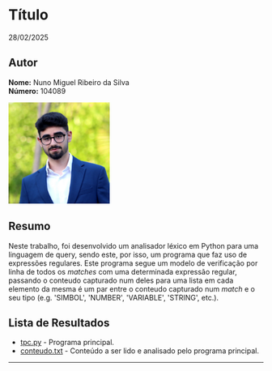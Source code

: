 # Título

28/02/2025

## Autor
**Nome:** Nuno Miguel Ribeiro da Silva  
**Número:** 104089  

<img src="../foto_perfil.JPG" alt="Foto" width="200" />

## Resumo

Neste trabalho, foi desenvolvido um analisador léxico em Python para uma linguagem de query, sendo este, por isso, um programa que faz uso de expressões regulares. Este programa segue um modelo de verificação por linha de todos os _matches_ com uma determinada expressão regular, passando o conteudo capturado num deles para uma lista em cada elemento da mesma é um par entre o conteudo capturado num _match_ e o seu tipo (e.g. 'SIMBOL', 'NUMBER', 'VARIABLE', 'STRING', etc.).

## Lista de Resultados

- [tpc.py](./tpc.py) - Programa principal.
- [conteudo.txt](./conteudo.txt) - Conteúdo a ser lido e analisado pelo programa principal.

---
